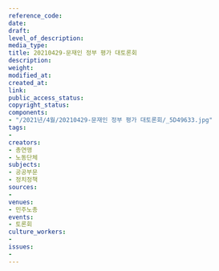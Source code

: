 ```yaml
---
reference_code: 
date: 
draft: 
level_of_description: 
media_type: 
title: 20210429-문재인 정부 평가 대토론회
description: 
weight: 
modified_at: 
created_at: 
link: 
public_access_status: 
copyright_status: 
components:
- "/2021년/4월/20210429-문재인 정부 평가 대토론회/_5D49633.jpg"
tags:
- 
creators:
- 총연맹
- 노동단체
subjects:
- 공공부문
- 정치정책
sources:
- 
venues:
- 민주노총
events:
- 토론회
culture_workers:
- 
issues:
- 
---
```

